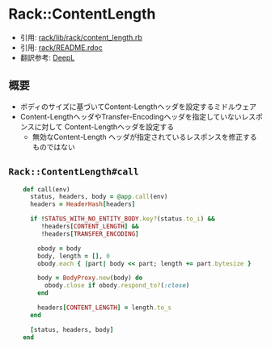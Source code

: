 # Rack::ContentLength
- 引用: [rack/lib/rack/content_length.rb](https://github.com/rack/rack/blob/master/lib/rack/content_length.rb)
- 引用: [rack/README.rdoc](https://github.com/rack/rack/blob/master/README.rdoc)
- 翻訳参考: [DeepL](https://www.deepl.com/translator)

## 概要
- ボディのサイズに基づいてContent-Lengthヘッダを設定するミドルウェア
- Content-LengthヘッダやTransfer-Encodingヘッダを指定していないレスポンスに対して
  Content-Lengthヘッダを設定する
  - 無効なContent-Length ヘッダが指定されているレスポンスを修正するものではない

## `Rack::ContentLength#call`
```ruby
    def call(env)
      status, headers, body = @app.call(env)
      headers = HeaderHash[headers]

      if !STATUS_WITH_NO_ENTITY_BODY.key?(status.to_i) &&
         !headers[CONTENT_LENGTH] &&
         !headers[TRANSFER_ENCODING]

        obody = body
        body, length = [], 0
        obody.each { |part| body << part; length += part.bytesize }

        body = BodyProxy.new(body) do
          obody.close if obody.respond_to?(:close)
        end

        headers[CONTENT_LENGTH] = length.to_s
      end

      [status, headers, body]
    end
```
